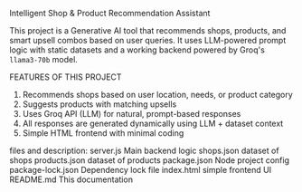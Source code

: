 Intelligent Shop & Product Recommendation Assistant

This project is a Generative AI tool that recommends shops, products, and smart upsell combos based on user queries. It uses LLM-powered prompt logic with static datasets and a working backend powered by Groq's `llama3-70b` model.

FEATURES OF THIS PROJECT
1. Recommends shops based on user location, needs, or product category
2. Suggests products with matching upsells
3. Uses Groq API (LLM) for natural, prompt-based responses
4. All responses are generated dynamically using LLM + dataset context
5. Simple HTML frontend with minimal coding

files and description:
server.js             Main backend logic
shops.json            dataset of shops
products.json         dataset of products
package.json          Node project config
package-lock.json     Dependency lock file
index.html            simple frontend UI
README.md             This documentation
